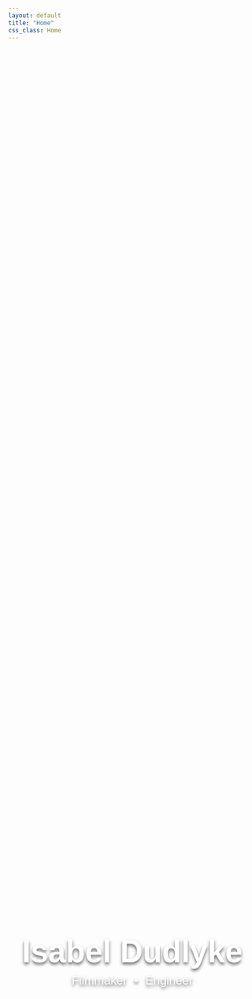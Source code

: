 ```yaml
---
layout: default
title: "Home"
css_class: Home
---
```


<div class="center-content">
  <h1>Isabel Dudlyke</h1>
  <h2>Filmmaker <span class="dot">•</span> Engineer</h2>
</div>

<style>
  /* Background setup */
  body {
    background-image: url('tower.jpg'); /* Replace 'tower.jpg' with your actual image path */
    background-size: cover; /* Make the image cover the entire viewport */
    background-position: center; /* Center the image */
    background-repeat: no-repeat; /* Avoid repeating the image */
  }

  /* Centered content */
  .center-content {
    position: absolute;
    top: 50%;
    left: 50%;
    transform: translate(-50%, -50%);
    text-align: center;
    color: white; /* Ensure the text is readable on a dark background */
    font-family: 'Poppins', sans-serif;
    text-shadow: 0 4px 6px rgba(0, 0, 0, 0.6); /* Subtle shadow for readability */
  }

  .center-content h1 {
    font-size: 4rem; /* Larger font for the main title */
    margin: 0;
  }

  .center-content h2 {
    font-size: 1.5rem; /* Smaller font for the subtitle */
    margin: 0.5rem 0 0; /* Space between title and subtitle */
    font-weight: 300;
  }

  .center-content .dot {
    margin: 0 0.5rem;
    font-size: 1.5rem; /* Keep the dot the same size as the subtitle */
  }
</style>

<!-----
## This is a website for showcasing my projects in more detail than can fit on a resume.
  + Check out the [Projects]({{ '/projects/' | relative_url }}) page for more details.
  + You can also get in [Contact]({{ '/contact/' | relative_url }}) with me.
  + My [Resume]({{ '/assets/resume.pdf' | relative_url }}) is available for download here too.

<h2>
    Connect with me on
    <a href="https://www.linkedin.com/in/michael-scutari/">LinkedIn</a>
    <img src="{{ '/assets/icons/linkedin.svg' | relative_url }}" alt="LinkedIn" style="width: 20px; height: 20px; vertical-align: middle;" />
    or check out my
    <a href="https://github.com/michaelscutari">GitHub</a>
    <img src="{{ '/assets/icons/github.svg' | relative_url }}" alt="GitHub" style="width: 20px; height: 20px; vertical-align: middle;" />.
</h2>-->

